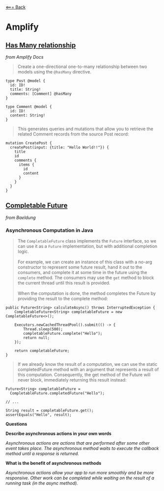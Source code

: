 [<=== Back](../README.md)

# Amplify

## [Has Many relationship](https://docs.amplify.aws/cli/graphql/data-modeling/#has-many-relationship)
*from Amplify Docs*

> Create a one-directional one-to-many relationship between two models using the `@hasMany` directive.

```
type Post @model {
  id: ID!
  title: String!
  comments: [Comment] @hasMany
}

type Comment @model {
  id: ID!
  content: String!
}
```

> This generates queries and mutations that allow you to retrieve the related Comment records from the source Post record:

```
mutation CreatePost {
  createPost(input: {title: "Hello World!!"}) {
    title
    id
    comments {
      items {
        id
        content
      }
    }
  }
}
```

## [Completable Future](https://www.baeldung.com/java-completablefuture)
*from Baeldung*

### Asynchronous Computation in Java

> The `CompletableFuture` class implements the `Future` interface, so we can use it as a `Future` implementation, but with additional completion logic.<br><br>
For example, we can create an instance of this class with a no-arg constructor to represent some future result, hand it out to the consumers, and complete it at some time in the future using the `complete` method. The consumers may use the `get` method to block the current thread until this result is provided.<br><br>
When the computation is done, the method completes the Future by providing the result to the complete method:

```
public Future<String> calculateAsync() throws InterruptedException {
    CompletableFuture<String> completableFuture = new CompletableFuture<>();

    Executors.newCachedThreadPool().submit(() -> {
        Thread.sleep(500);
        completableFuture.complete("Hello");
        return null;
    });

    return completableFuture;
}
```

> If we already know the result of a computation, we can use the static completedFuture method with an argument that represents a result of this computation. Consequently, the get method of the Future will never block, immediately returning this result instead:

```
Future<String> completableFuture = 
  CompletableFuture.completedFuture("Hello");

// ...

String result = completableFuture.get();
assertEquals("Hello", result);
```

**Questions**

**Describe asynchronous actions in your own words**

*Asynchronous actions are actions that are performed after some other event takes place. The asynchronous method waits to execute the callback method until a response is returned.*

**What is the benefit of asynchronous methods**

*Asynchronous actions allow your app to run more smoothly and be more responsive. Other work can be completed while waiting on the result of a running task (in the async method).*